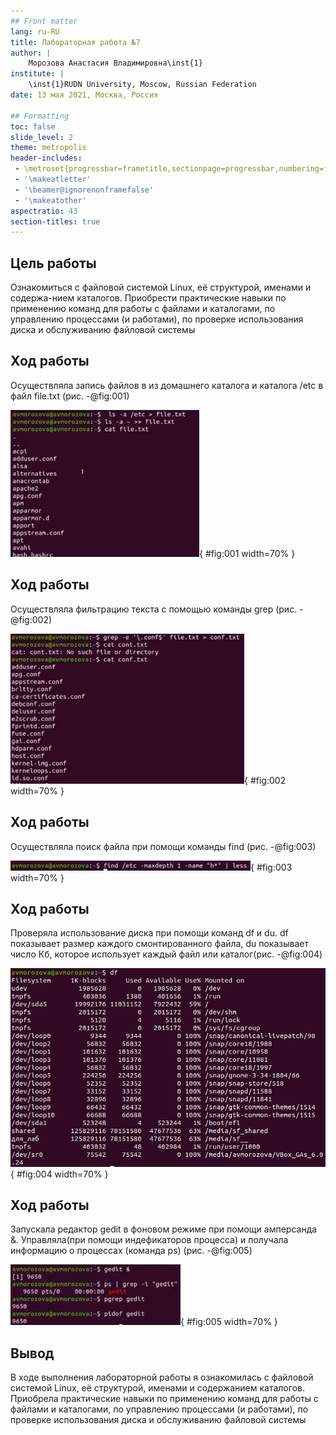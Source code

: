 ```yaml
---
## Front matter
lang: ru-RU
title: Лабораторная работа №7
author: |
	Морозова Анастасия Владимировна\inst{1}
institute: |
	\inst{1}RUDN University, Moscow, Russian Federation
date: 13 мая 2021, Москва, Россия

## Formatting
toc: false
slide_level: 2
theme: metropolis
header-includes: 
 - \metroset{progressbar=frametitle,sectionpage=progressbar,numbering=fraction}
 - '\makeatletter'
 - '\beamer@ignorenonframefalse'
 - '\makeatother'
aspectratio: 43
section-titles: true
---
```


## Цель работы

Ознакомиться с файловой системой Linux, её структурой, именами и содержа-нием каталогов. Приобрести практические навыки по применению команд для работы с файлами и каталогами, по управлению процессами (и работами), по проверке использования диска и обслуживанию файловой системы

## Ход работы

Осуществляла запись файлов в из домашнего каталога и каталога /etc в файл file.txt (рис. -@fig:001)

![Запись файлов](image7/1.png){ #fig:001 width=70% }


## Ход работы

Осуществляла фильтрацию текста с помощью команды grep (рис. -@fig:002)

![Команда grep](image7/2.png){ #fig:002 width=70% }

## Ход работы

Осуществляла поиск файла при помощи команды find (рис. -@fig:003)

![Команда find](image7/4.png){ #fig:003 width=70% }

## Ход работы

Проверяла использование диска при помощи команд df и du. df показывает размер каждого смонтированного файла, du  показывает число Кб, которое использует каждый файл или каталог(рис. -@fig:004)

![Команда df](image7/16.png){ #fig:004 width=70% }

## Ход работы

Запускала редактор gedit в фоновом режиме при помощи амперсанда &. Управляла(при помощи индефикаторов процесса) и получала информацию о процессах (команда ps) (рис. -@fig:005)

![Получение информации о процессах](image7/10.png){ #fig:005 width=70% }

## Вывод

В ходе выполнения лабораторной работы я ознакомилась с файловой системой Linux, её структурой, именами и содержанием каталогов. Приобрела практические навыки по применению команд для работы с файлами и каталогами, по управлению процессами (и работами), по проверке использования диска и обслуживанию файловой системы

